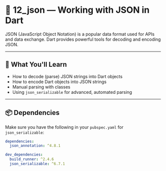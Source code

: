 # 🔄 12_json — Working with JSON in Dart

JSON (JavaScript Object Notation) is a popular data format used for APIs and data exchange. Dart provides powerful tools for decoding and encoding JSON.

---

## 🧰 What You'll Learn

- How to decode (parse) JSON strings into Dart objects
- How to encode Dart objects into JSON strings
- Manual parsing with classes
- Using `json_serializable` for advanced, automated parsing

---

## 📦 Dependencies

Make sure you have the following in your `pubspec.yaml` for `json_serializable`:

```yaml
dependencies:
  json_annotation: ^4.8.1

dev_dependencies:
  build_runner: ^2.4.6
  json_serializable: ^6.7.1
